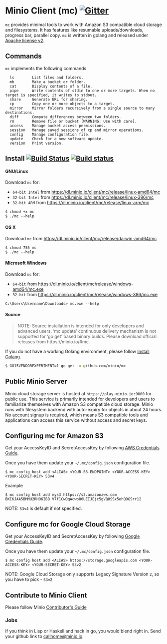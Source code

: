 # Minio Client (mc) [![Gitter](https://badges.gitter.im/Join%20Chat.svg)](https://gitter.im/minio/minio?utm_source=badge&utm_medium=badge&utm_campaign=pr-badge&utm_content=badge)

``mc`` provides minimal tools to work with Amazon S3 compatible cloud storage and filesystems. It has features like resumable uploads/downloads, progress bar, parallel copy. ``mc`` is written in golang and released under [Apache license v2](./LICENSE).

## Commands

``mc`` implements the following commands
```
  ls		List files and folders.
  mb		Make a bucket or folder.
  cat		Display contents of a file.
  pipe		Write contents of stdin to one or more targets. When no target is specified, it writes to stdout.
  share		Generate URL for sharing.
  cp		Copy one or more objects to a target.
  mirror	Mirror folders recursively from a single source to many destinations.
  diff		Compute differences between two folders.
  rm		Remove file or bucket [WARNING: Use with care].
  access	Manage bucket access permissions.
  session	Manage saved sessions of cp and mirror operations.
  config	Manage configuration file.
  update	Check for a new software update.
  version	Print version.
```

## Install [![Build Status](https://api.travis-ci.org/minio/mc.svg?branch=master)](https://travis-ci.org/minio/mc) [![Build status](https://ci.appveyor.com/api/projects/status/3ng8bef7b3e1v763?svg=true)](https://ci.appveyor.com/project/harshavardhana/mc)

#### GNU/Linux

Download ``mc`` for:

- ``64-bit Intel`` from https://dl.minio.io/client/mc/release/linux-amd64/mc
- ``32-bit Intel`` from https://dl.minio.io/client/mc/release/linux-386/mc
- ``32-bit ARM`` from https://dl.minio.io/client/mc/release/linux-arm/mc

~~~
$ chmod +x mc
$ ./mc --help
~~~

#### OS X

Download ``mc`` from https://dl.minio.io/client/mc/release/darwin-amd64/mc

~~~
$ chmod 755 mc
$ ./mc --help
~~~

#### Microsoft Windows

Download ``mc`` for:

- ``64-bit`` from https://dl.minio.io/client/mc/release/windows-amd64/mc.exe
- ``32-bit`` from https://dl.minio.io/client/mc/release/windows-386/mc.exe

~~~
C:\Users\Username\Downloads> mc.exe --help
~~~

#### Source
<blockquote>
NOTE:  Source installation is intended for only developers and advanced users. ‘mc update’ continuous delivery mechanism is not supported for ‘go get’ based binary builds. Please download official releases from https://minio.io/#mc.
</blockquote>

If you do not have a working Golang environment, please follow [Install Golang](./INSTALLGO.md).

```sh
$ GO15VENDOREXPERIMENT=1 go get -u github.com/minio/mc
```

## Public Minio Server

Minio cloud storage server is hosted at ``https://play.minio.io:9000`` for public use. This service is primarily intended for developers and users to familiarize themselves with Amazon S3 compatible cloud storage. Minio runs with filesystem backend with auto-expiry for objects in about 24 hours.  No account signup is required, which means S3 compatible tools and applications can access this service without access and secret keys.

## Configuring mc for Amazon S3

Get your AccessKeyID and SecretAccessKey by following [AWS Credentials Guide](http://docs.aws.amazon.com/AWSSimpleQueueService/latest/SQSGettingStartedGuide/AWSCredentials.html).

Once you have them update your ``~/.mc/config.json`` configuration file.
```
$ mc config host add <ALIAS> <YOUR-S3-ENDPOINT> <YOUR-ACCESS-KEY> <YOUR-SECRET-KEY> S3v4
```

Example
```
$ mc config host add mys3 https://s3.amazonaws.com BKIKJAA5BMMU2RHO6IBB V7f1CwQqAcwo80UEIJEjc5gVQUSSx5ohQ9GSrr12
```

NOTE: ``S3v4`` is default if not specified.

## Configure mc for Google Cloud Storage

Get your AccessKeyID and SecretAccessKey by following [Google Credentials Guide](https://cloud.google.com/storage/docs/migrating?hl=en#keys).

Once you have them update your ``~/.mc/config.json`` configuration file.
```
$ mc config host add <ALIAS> https://storage.googleapis.com <YOUR-ACCESS-KEY> <YOUR-SECRET-KEY> S3v2
```

NOTE: Google Cloud Storage only supports Legacy Signature Version ``2``, so you have to pick - ``S3v2``

## Contribute to Minio Client
Please follow Minio [Contributor's Guide](./CONTRIBUTING.md)

### Jobs
If you think in Lisp or Haskell and hack in go, you would blend right in. Send your github link to callhome@minio.io.
